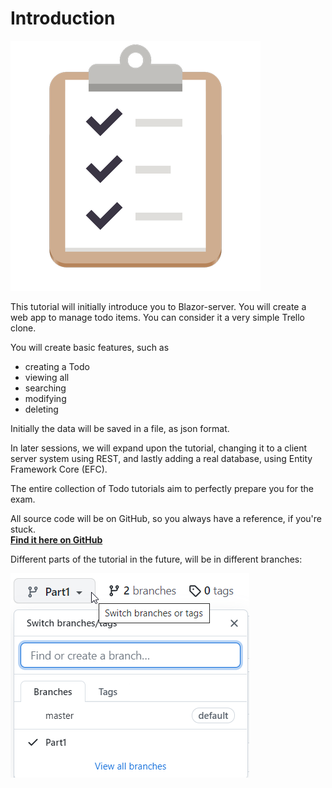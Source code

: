 ﻿# Introduction

![Todo list](Resources/TodoIcon.png)

This tutorial will initially introduce you to Blazor-server. You will create a web app to manage todo items. You can consider it a very simple Trello clone.

You will create basic features, such as 
* creating a Todo
* viewing all
* searching
* modifying
* deleting

Initially the data will be saved in a file, as json format.

In later sessions, we will expand upon the tutorial, changing it to a client server system using REST, and lastly adding a real database, using Entity Framework Core (EFC).

The entire collection of Todo tutorials aim to perfectly prepare you for the exam.

All source code will be on GitHub, so you always have a reference, if you're stuck.  
**[Find it here on GitHub](https://github.com/TroelsMortensen/BlazorTodoApp/tree/Part1)**

Different parts of the tutorial in the future, will be in different branches:

![img_4.png](Resources/img_4.png)

